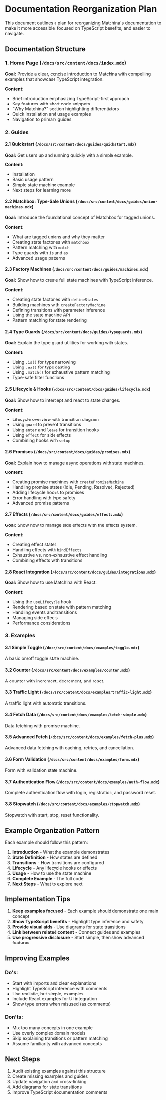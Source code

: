# Documentation Reorganization Plan

This document outlines a plan for reorganizing Matchina's documentation to make it more accessible, focused on TypeScript benefits, and easier to navigate.

## Documentation Structure

### 1. Home Page (`/docs/src/content/docs/index.mdx`)

**Goal:** Provide a clear, concise introduction to Matchina with compelling examples that showcase TypeScript integration.

**Content:**
- Brief introduction emphasizing TypeScript-first approach
- Key features with short code snippets
- "Why Matchina?" section highlighting differentiators
- Quick installation and usage examples
- Navigation to primary guides

### 2. Guides

#### 2.1 Quickstart (`/docs/src/content/docs/guides/quickstart.mdx`)

**Goal:** Get users up and running quickly with a simple example.

**Content:**
- Installation
- Basic usage pattern
- Simple state machine example
- Next steps for learning more

#### 2.2 Matchbox: Type-Safe Unions (`/docs/src/content/docs/guides/union-machines.mdx`)

**Goal:** Introduce the foundational concept of Matchbox for tagged unions.

**Content:**
- What are tagged unions and why they matter
- Creating state factories with `matchbox`
- Pattern matching with `match`
- Type guards with `is` and `as`
- Advanced usage patterns

#### 2.3 Factory Machines (`/docs/src/content/docs/guides/machines.mdx`)

**Goal:** Show how to create full state machines with TypeScript inference.

**Content:**
- Creating state factories with `defineStates`
- Building machines with `createFactoryMachine`
- Defining transitions with parameter inference
- Using the state machine API
- Pattern matching for state rendering

#### 2.4 Type Guards (`/docs/src/content/docs/guides/typeguards.mdx`)

**Goal:** Explain the type guard utilities for working with states.

**Content:**
- Using `.is()` for type narrowing
- Using `.as()` for type casting
- Using `.match()` for exhaustive pattern matching
- Type-safe filter functions

#### 2.5 Lifecycle & Hooks (`/docs/src/content/docs/guides/lifecycle.mdx`)

**Goal:** Show how to intercept and react to state changes.

**Content:**
- Lifecycle overview with transition diagram
- Using `guard` to prevent transitions
- Using `enter` and `leave` for transition hooks
- Using `effect` for side effects
- Combining hooks with `setup`

#### 2.6 Promises (`/docs/src/content/docs/guides/promises.mdx`)

**Goal:** Explain how to manage async operations with state machines.

**Content:**
- Creating promise machines with `createPromiseMachine`
- Handling promise states (Idle, Pending, Resolved, Rejected)
- Adding lifecycle hooks to promises
- Error handling with type safety
- Advanced promise patterns

#### 2.7 Effects (`/docs/src/content/docs/guides/effects.mdx`)

**Goal:** Show how to manage side effects with the effects system.

**Content:**
- Creating effect states
- Handling effects with `bindEffects`
- Exhaustive vs. non-exhaustive effect handling
- Combining effects with transitions

#### 2.8 React Integration (`/docs/src/content/docs/guides/integrations.mdx`)

**Goal:** Show how to use Matchina with React.

**Content:**
- Using the `useLifecycle` hook
- Rendering based on state with pattern matching
- Handling events and transitions
- Managing side effects
- Performance considerations

### 3. Examples

#### 3.1 Simple Toggle (`/docs/src/content/docs/examples/toggle.mdx`)

A basic on/off toggle state machine.

#### 3.2 Counter (`/docs/src/content/docs/examples/counter.mdx`)

A counter with increment, decrement, and reset.

#### 3.3 Traffic Light (`/docs/src/content/docs/examples/traffic-light.mdx`)

A traffic light with automatic transitions.

#### 3.4 Fetch Data (`/docs/src/content/docs/examples/fetch-simple.mdx`)

Data fetching with promise machine.

#### 3.5 Advanced Fetch (`/docs/src/content/docs/examples/fetch-plus.mdx`)

Advanced data fetching with caching, retries, and cancellation.

#### 3.6 Form Validation (`/docs/src/content/docs/examples/form.mdx`)

Form with validation state machine.

#### 3.7 Authentication Flow (`/docs/src/content/docs/examples/auth-flow.mdx`)

Complete authentication flow with login, registration, and password reset.

#### 3.8 Stopwatch (`/docs/src/content/docs/examples/stopwatch.mdx`)

Stopwatch with start, stop, reset functionality.

## Example Organization Pattern

Each example should follow this pattern:

1. **Introduction** - What the example demonstrates
2. **State Definition** - How states are defined
3. **Transitions** - How transitions are configured
4. **Lifecycle** - Any lifecycle hooks or effects
5. **Usage** - How to use the state machine
6. **Complete Example** - The full code
7. **Next Steps** - What to explore next

## Implementation Tips

1. **Keep examples focused** - Each example should demonstrate one main concept
2. **Show TypeScript benefits** - Highlight type inference and safety
3. **Provide visual aids** - Use diagrams for state transitions
4. **Link between related content** - Connect guides and examples
5. **Use progressive disclosure** - Start simple, then show advanced features

## Improving Examples

### Do's:
- Start with imports and clear explanations
- Highlight TypeScript inference with comments
- Use realistic, but simple, examples
- Include React examples for UI integration
- Show type errors when misused (as comments)

### Don'ts:
- Mix too many concepts in one example
- Use overly complex domain models
- Skip explaining transitions or pattern matching
- Assume familiarity with advanced concepts

## Next Steps

1. Audit existing examples against this structure
2. Create missing examples and guides
3. Update navigation and cross-linking
4. Add diagrams for state transitions
5. Improve TypeScript documentation comments
